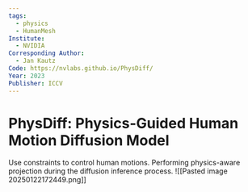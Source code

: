 ```yaml
---
tags:
  - physics
  - HumanMesh
Institute:
  - NVIDIA
Corresponding Author:
  - Jan Kautz
Code: https://nvlabs.github.io/PhysDiff/
Year: 2023
Publisher: ICCV
---
```

# PhysDiff: Physics-Guided Human Motion Diffusion Model

Use constraints to control human motions.
Performing physics-aware projection during the diffusion inference process.
![[Pasted image 20250122172449.png]]